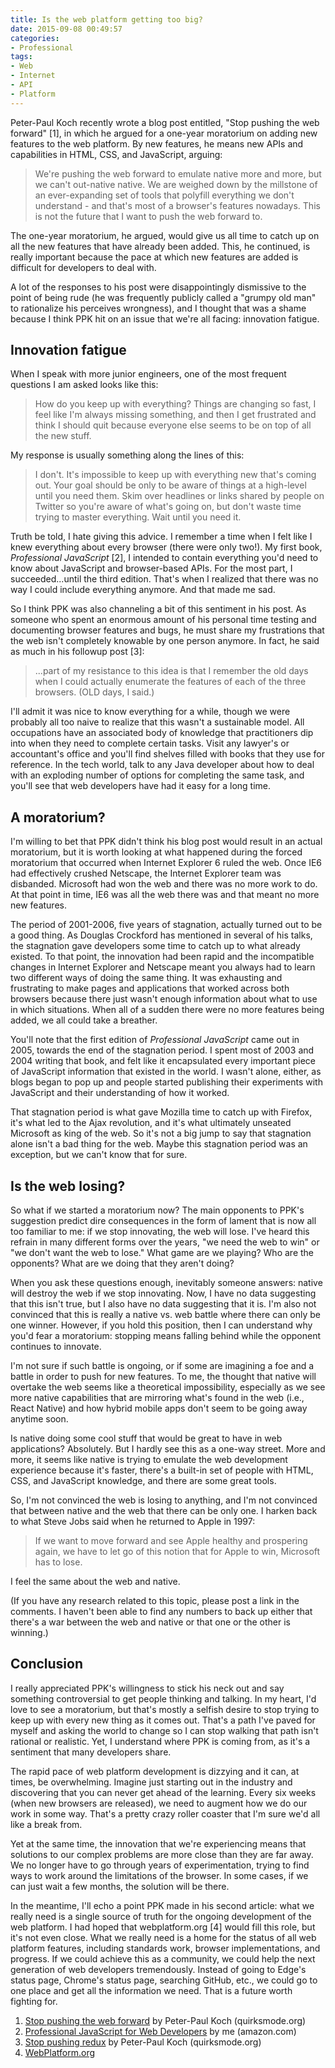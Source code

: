 ```yaml
---
title: Is the web platform getting too big?
date: 2015-09-08 00:49:57
categories:
- Professional
tags:
- Web
- Internet
- API
- Platform
---
```


Peter-Paul Koch recently wrote a blog post entitled, "Stop pushing the web forward" [1], in which he argued for a one-year moratorium on adding new features to the web platform. By new features, he means new APIs and capabilities in HTML, CSS, and JavaScript, arguing:

> We're pushing the web forward to emulate native more and more, but we can't out-native native. We are weighed down by the millstone of an ever-expanding set of tools that polyfill everything we don't understand - and that's most of a browser's features nowadays. This is not the future that I want to push the web forward to.

The one-year moratorium, he argued, would give us all time to catch up on all the new features that have already been added. This, he continued, is really important because the pace at which new features are added is difficult for developers to deal with.

A lot of the responses to his post were disappointingly dismissive to the point of being rude (he was frequently publicly called a "grumpy old man" to rationalize his perceives wrongness), and I thought that was a shame because I think PPK hit on an issue that we're all facing: innovation fatigue.

## Innovation fatigue

When I speak with more junior engineers, one of the most frequent questions I am asked looks like this:

> How do you keep up with everything? Things are changing so fast, I feel like I'm always missing something, and then I get frustrated and think I should quit because everyone else seems to be on top of all the new stuff.

My response is usually something along the lines of this:

> I don't. It's impossible to keep up with everything new that's coming out. Your goal should be only to be aware of things at a high-level until you need them. Skim over headlines or links shared by people on Twitter so you're aware of what's going on, but don't waste time trying to master everything. Wait until you need it.

Truth be told, I hate giving this advice. I remember a time when I felt like I knew everything about every browser (there were only two!). My first book, *Professional JavaScript* [2], I intended to contain everything you'd need to know about JavaScript and browser-based APIs. For the most part, I succeeded...until the third edition. That's when I realized that there was no way I could include everything anymore. And that made me sad.

So I think PPK was also channeling a bit of this sentiment in his post. As someone who spent an enormous amount of his personal time testing and documenting browser features and bugs, he must share my frustrations that the web isn't completely knowable by one person anymore. In fact, he said as much in his followup post [3]:

> ...part of my resistance to this idea is that I remember the old days when I could actually enumerate the features of each of the three browsers. (OLD days, I said.)

I'll admit it was nice to know everything for a while, though we were probably all too naive to realize that this wasn't a sustainable model. All occupations have an associated body of knowledge that practitioners dip into when they need to complete certain tasks. Visit any lawyer's or accountant's office and you'll find shelves filled with books that they use for reference. In the tech world, talk to any Java developer about how to deal with an exploding number of options for completing the same task, and you'll see that web developers have had it easy for a long time.

## A moratorium?

I'm willing to bet that PPK didn't think his blog post would result in an actual moratorium, but it is worth looking at what happened during the forced moratorium that occurred when Internet Explorer 6 ruled the web. Once IE6 had effectively crushed Netscape, the Internet Explorer team was disbanded. Microsoft had won the web and there was no more work to do. At that point in time, IE6 was all the web there was and that meant no more new features.

The period of 2001-2006, five years of stagnation, actually turned out to be a good thing. As Douglas Crockford has mentioned in several of his talks, the stagnation gave developers some time to catch up to what already existed. To that point, the innovation had been rapid and the incompatible changes in Internet Explorer and Netscape meant you always had to learn two different ways of doing the same thing. It was exhausting and frustrating to make pages and applications that worked across both browsers because there just wasn't enough information about what to use in which situations. When all of a sudden there were no more features being added, we all could take a breather.

You'll note that the first edition of *Professional JavaScript* came out in 2005, towards the end of the stagnation period. I spent most of 2003 and 2004 writing that book, and felt like it encapsulated every important piece of JavaScript information that existed in the world. I wasn't alone, either, as blogs began to pop up and people started publishing their experiments with JavaScript and their understanding of how it worked.

That stagnation period is what gave Mozilla time to catch up with Firefox, it's what led to the Ajax revolution, and it's what ultimately unseated Microsoft as king of the web. So it's not a big jump to say that stagnation alone isn't a bad thing for the web. Maybe this stagnation period was an exception, but we can't know that for sure.

## Is the web losing?

So what if we started a moratorium now? The main opponents to PPK's suggestion predict dire consequences in the form of lament that is now all too familiar to me: if we stop innovating, the web will lose. I've heard this refrain in many different forms over the years, "we need the web to win" or "we don't want the web to lose." What game are we playing? Who are the opponents? What are we doing that they aren't doing?

When you ask these questions enough, inevitably someone answers: native will destroy the web if we stop innovating. Now, I have no data suggesting that this isn't true, but I also have no data suggesting that it is. I'm also not convinced that this is really a native vs. web battle where there can only be one winner. However, if you hold this position, then I can understand why you'd fear a moratorium: stopping means falling behind while the opponent continues to innovate.

I'm not sure if such battle is ongoing, or if some are imagining a foe and a battle in order to push for new features. To me, the thought that native will overtake the web seems like a theoretical impossibility, especially as we see more native capabilities that are mirroring what's found in the web (i.e., React Native) and how hybrid mobile apps don't seem to be going away anytime soon.

Is native doing some cool stuff that would be great to have in web applications? Absolutely. But I hardly see this as a one-way street. More and more, it seems like native is trying to emulate the web development experience because it's faster, there's a built-in set of people with HTML, CSS, and JavaScript knowledge, and there are some great tools.

So, I'm not convinced the web is losing to anything, and I'm not convinced that between native and the web that there can be only one. I harken back to what Steve Jobs said when he returned to Apple in 1997:

> If we want to move forward and see Apple healthy and prospering again, we have to let go of this notion that for Apple to win, Microsoft has to lose.

I feel the same about the web and native.

(If you have any research related to this topic, please post a link in the comments. I haven't been able to find any numbers to back up either that there's a war between the web and native or that one or the other is winning.)

## Conclusion

I really appreciated PPK's willingness to stick his neck out and say something controversial to get people thinking and talking. In my heart, I'd love to see a moratorium, but that's mostly a selfish desire to stop trying to keep up with every new thing as it comes out. That's a path I've paved for myself and asking the world to change so I can stop walking that path isn't rational or realistic. Yet, I understand where PPK is coming from, as it's a sentiment that many developers share.

The rapid pace of web platform development is dizzying and it can, at times, be overwhelming. Imagine just starting out in the industry and discovering that you can never get ahead of the learning. Every six weeks (when new browsers are released), we need to augment how we do our work in some way. That's a pretty crazy roller coaster that I'm sure we'd all like a break from.

Yet at the same time, the innovation that we're experiencing means that solutions to our complex problems are more close than they are far away. We no longer have to go through years of experimentation, trying to find ways to work around the limitations of the browser. In some cases, if we can just wait a few months, the solution will be there.

In the meantime, I'll echo a point PPK made in his second article: what we really need is a single source of truth for the ongoing development of the web platform. I had hoped that webplatform.org [4] would fill this role, but it's not even close. What we really need is a home for the status of all web platform features, including standards work, browser implementations, and progress. If we could achieve this as a community, we could help the next generation of web developers tremendously. Instead of going to Edge's status page, Chrome's status page, searching GitHub, etc., we could go to one place and get all the information we need. That is a future worth fighting for.


1. [Stop pushing the web forward](http://www.quirksmode.org/blog/archives/2015/07/stop_pushing_th.html) by Peter-Paul Koch (quirksmode.org)
1. [Professional JavaScript for Web Developers](http://www.amazon.com/Professional-JavaScript-Developers-Nicholas-Zakas/dp/1118026691/ref=sr_1_13?tag=nczonline-20) by me (amazon.com)
1. [Stop pushing redux](http://www.quirksmode.org/blog/archives/2015/08/stop_pushing_re.html) by Peter-Paul Koch (quirksmode.org)
1. [WebPlatform.org](https://www.webplatform.org/)
